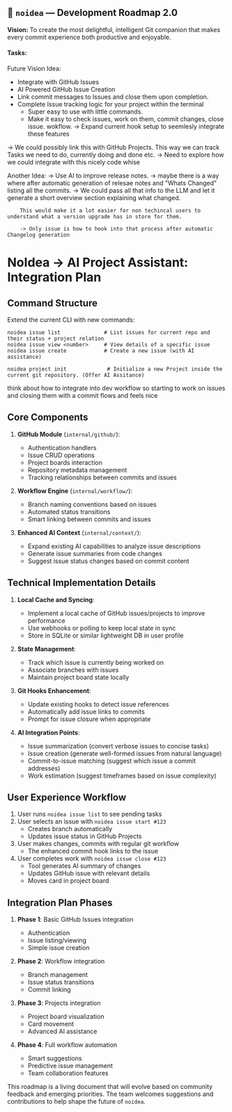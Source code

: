 ## 🧠 `noidea` — Development Roadmap 2.0
**Vision:**
To create the most delightful, intelligent Git companion that makes every commit experience both productive and enjoyable.

#### Tasks:

Future Vision Idea:
- Integrate with GitHub Issues
- AI Powered GitHub Issue Creation
- Link commit messages to Issues and close them upon completion.
- Complete Issue tracking logic for your project within the terminal
    - Super easy to use with little commands.
    - Make it easy to check issues, work on them, commit changes, close issue. wokflow.
-> Expand current hook setup to seemlesly integrate these features

-> We could possibly link this with GitHub Projects. This way we can track Tasks we need to do, currently doing and done etc.
-> Need to explore how we could integrate with this nicely code whise


Another Idea:
-> Use AI to improve release notes.
    -> maybe there is a way where after automatic generation of relesae notes and "Whats Changed" listing all the commits.
    -> We could pass all that info to the LLM and let it generate a short overview section explaining what changed.

        This would make it a lot easier for non techincal users to understand what a version upgrade has in store for them.

        -> Only issue is how to hook into that process after automatic Changelog generation


# NoIdea → AI Project Assistant: Integration Plan

## Command Structure

Extend the current CLI with new commands:

```
noidea issue list              # List issues for current repo and their status + project relation
noidea issue view <number>     # View details of a specific issue
noidea issue create            # Create a new issue (with AI assistance)

noidea project init             # Initialize a new Project inside the current git repository. (Offer AI Assitance)
```

think about how to integrate into dev workflow so starting to work on issues and closing them with a commit flows and feels nice

## Core Components

1. **GitHub Module** (`internal/github/`):
   - Authentication handlers
   - Issue CRUD operations
   - Project boards interaction
   - Repository metadata management
   - Tracking relationships between commits and issues

2. **Workflow Engine** (`internal/workflow/`):
   - Branch naming conventions based on issues
   - Automated status transitions
   - Smart linking between commits and issues

3. **Enhanced AI Context** (`internal/context/`):
   - Expand existing AI capabilities to analyze issue descriptions
   - Generate issue summaries from code changes
   - Suggest issue status changes based on commit content

## Technical Implementation Details

1. **Local Cache and Syncing**:
   - Implement a local cache of GitHub issues/projects to improve performance
   - Use webhooks or polling to keep local state in sync
   - Store in SQLite or similar lightweight DB in user profile

2. **State Management**:
   - Track which issue is currently being worked on
   - Associate branches with issues
   - Maintain project board state locally

3. **Git Hooks Enhancement**:
   - Update existing hooks to detect issue references
   - Automatically add issue links to commits
   - Prompt for issue closure when appropriate

4. **AI Integration Points**:
   - Issue summarization (convert verbose issues to concise tasks)
   - Issue creation (generate well-formed issues from natural language)
   - Commit-to-issue matching (suggest which issue a commit addresses)
   - Work estimation (suggest timeframes based on issue complexity)

## User Experience Workflow

1. User runs `noidea issue list` to see pending tasks
2. User selects an issue with `noidea issue start #123`
   - Creates branch automatically
   - Updates issue status in GitHub Projects
3. User makes changes, commits with regular git workflow
   - The enhanced commit hook links to the issue
4. User completes work with `noidea issue close #123`
   - Tool generates AI summary of changes
   - Updates GitHub issue with relevant details
   - Moves card in project board

## Integration Plan Phases

1. **Phase 1**: Basic GitHub Issues integration
   - Authentication
   - Issue listing/viewing
   - Simple issue creation

2. **Phase 2**: Workflow integration
   - Branch management
   - Issue status transitions
   - Commit linking

3. **Phase 3**: Projects integration
   - Project board visualization
   - Card movement
   - Advanced AI assistance

4. **Phase 4**: Full workflow automation
   - Smart suggestions
   - Predictive issue management
   - Team collaboration features

This roadmap is a living document that will evolve based on community feedback and emerging priorities. The team welcomes suggestions and contributions to help shape the future of `noidea`.
